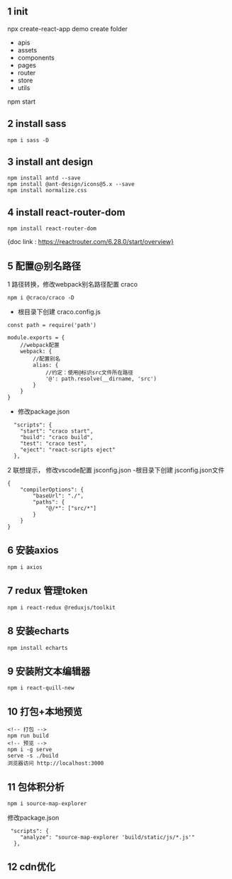 ## 1 init
npx create-react-app demo
create folder 
- apis
- assets
- components
- pages
- router
- store
- utils

npm start

## 2 install sass
```
npm i sass -D
```

## 3 install ant design
```
npm install antd --save
npm install @ant-design/icons@5.x --save
npm install normalize.css
```

## 4 install react-router-dom
```
npm install react-router-dom
```
{doc link : https://reactrouter.com/6.28.0/start/overview}

## 5 配置@别名路径
1 路径转换，修改webpack别名路径配置 craco
```
npm i @craco/craco -D
```
- 根目录下创建 craco.config.js
```
const path = require('path')

module.exports = {
    //webpack配置
    webpack: {
        //配置别名
        alias: {
            //约定：使用@标识src文件所在路径
            '@': path.resolve(__dirname, 'src')
        }
    }
}
```
- 修改package.json
```
  "scripts": {
    "start": "craco start",
    "build": "craco build",
    "test": "craco test",
    "eject": "react-scripts eject"
  },
```
2 联想提示， 修改vscode配置 jsconfig.json
-根目录下创建 jsconfig.json文件
```
{
    "compilerOptions": {
        "baseUrl": "./",
        "paths": {
            "@/*": ["src/*"]
        }
    }
}
```
## 6 安装axios
```
npm i axios
```

## 7 redux 管理token
```
npm i react-redux @reduxjs/toolkit
```

## 8 安装echarts
```
npm install echarts
```

## 9 安装附文本编辑器
```
npm i react-quill-new
```

## 10 打包+本地预览
```
<!-- 打包 -->
npm run build 
<!-- 预览 -->
npm i -g serve
serve -s ./build
浏览器访问 http://localhost:3000
```

## 11 包体积分析
```
npm i source-map-explorer
```
修改package.json
```
 "scripts": {
    "analyze": "source-map-explorer 'build/static/js/*.js'"
  },
```

## 12 cdn优化
